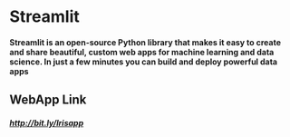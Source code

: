 # Streamlit
#### Streamlit is an open-source Python library that makes it easy to create and share beautiful, custom web apps for machine learning and data science. In just a few minutes you can build and deploy powerful data apps 

## WebApp Link
##### http://bit.ly/Irisapp
